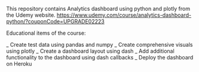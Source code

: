 This repository contains Analytics dashboard using python and plotly from the Udemy website. https://www.udemy.com/course/analytics-dashboard-python/?couponCode=UPGRADE02223

Educational items of the course:

   _ Create test data using pandas and numpy
   _ Create comprehensive visuals using plotly
   _ Create a dashboard layout using dash
   _ Add additional functionality to the dashboard using dash callbacks
   _ Deploy the dashboard on Heroku
